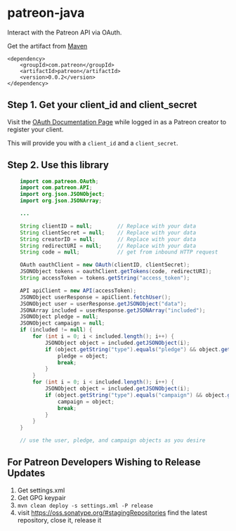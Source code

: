 # patreon-java
Interact with the Patreon API via OAuth.

Get the artifact from [Maven](http://search.maven.org/#search|ga|1|g%3A%22com.patreon%22%20AND%20a%3A%22patreon%22)
```
<dependency>
    <groupId>com.patreon</groupId>
    <artifactId>patreon</artifactId>
    <version>0.0.2</version>
</dependency>
```


Step 1. Get your client_id and client_secret
---
Visit the [OAuth Documentation Page](https://www.patreon.com/oauth2/documentation)
while logged in as a Patreon creator to register your client.

This will provide you with a `client_id` and a `client_secret`.

Step 2. Use this library
---
```java
    import com.patreon.OAuth;
    import com.patreon.API;
    import org.json.JSONObject;
    import org.json.JSONArray;

    ...

    String clientID = null;        // Replace with your data
    String clientSecret = null;    // Replace with your data
    String creatorID = null;       // Replace with your data
    String redirectURI = null;     // Replace with your data
    String code = null;            // get from inbound HTTP request

    OAuth oauthClient = new OAuth(clientID, clientSecret);
    JSONObject tokens = oauthClient.getTokens(code, redirectURI);
    String accessToken = tokens.getString("access_token");

    API apiClient = new API(accessToken);
    JSONObject userResponse = apiClient.fetchUser();
    JSONObject user = userResponse.getJSONObject("data");
    JSONArray included = userResponse.getJSONArray("included");
    JSONObject pledge = null;
    JSONObject campaign = null;
    if (included != null) {
        for (int i = 0; i < included.length(); i++) {
            JSONObject object = included.getJSONObject(i);
            if (object.getString("type").equals("pledge") && object.getJSONObject("relationships").getJSONObject("creator").getJSONObject("data").getString("id").equals(creatorID)) {
                pledge = object;
                break;
            }
        }
        for (int i = 0; i < included.length(); i++) {
            JSONObject object = included.getJSONObject(i);
            if (object.getString("type").equals("campaign") && object.getJSONObject("relationships").getJSONObject("creator").getJSONObject("data").getString("id").equals(creatorID)) {
                campaign = object;
                break;
            }
        }
    }

    // use the user, pledge, and campaign objects as you desire
```

For Patreon Developers Wishing to Release Updates
---
1. Get settings.xml
2. Get GPG keypair
3. `mvn clean deploy -s settings.xml -P release`
4. visit https://oss.sonatype.org/#stagingRepositories find the latest repository, close it, release it